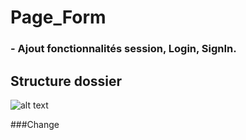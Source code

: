 # Page_Form

### - Ajout fonctionnalités session, Login, SignIn.


## Structure dossier 

![alt text](https://clevertechie.com/img/main/login-system-chart.png "Structure des dossiers")

###Change
